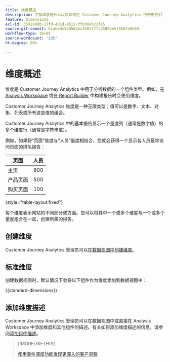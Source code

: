 ```yaml
---
title: 维度概述
description: 了解维度是什么以及如何在 Customer Journey Analytics 中使用它们
feature: Dimensions
exl-id: 3592808b-17fd-401d-ab12-ff0308b21f45
source-git-commit: 6cabedc5ed58dac450577fc3505be5f95b7a959d
workflow-type: tm+mt
source-wordcount: '235'
ht-degree: 86%

---
```


# 维度概述

维度是 Customer Journey Analytics 中用于分析数据的一个组件类型。例如，在 [Analysis Workspace](/help/analysis-workspace/home.md) 或在 [Report Builder](/help/report-builder/rb-overview.md) 中构建报告时会使用维度。

Customer Journey Analytics 维度是一种无限类型；值可以是数字、文本、对象、列表或所有这些值的组合。

Customer Journey Analytics 中的基本报告显示一个量度列（通常是数字值）的多个维度行（通常是字符串值）。

例如，如果将“页面”维度与“人员”量度相结合，您就会获得一个显示各人员最常访问页面的排名报告：

| 页面 | 人员 |
| --- | ---: |
| 主页 | 800 |
| 产品页面 | 500 |
| 购买页面 | 100 |

{style="table-layout:fixed"}

每个维度表示网站的不同部分或方面。您可以将其中一个或多个维度与一个或多个量度组合在一起，创建所需的报告。


## 创建维度

Customer Journey Analytics 管理员可以[在数据视图中创建维度](/help/data-views/create-dataview.md#components)。

## 标准维度

创建数据视图时，默认情况下会将以下组件作为维度添加到数据视图中：

{{standard-dimensions}}


## 添加维度描述

Customer Journey Analytics 管理员可以在数据视图中或直接在 Analysis Workspace 中添加维度和其他组件的描述。有关如何添加维度描述的信息，请参阅[添加组件描述](/help/components/add-component-descriptions.md)。

>[!MORELIKETHIS]
>
>[使用事件深度功能发现更深入的客户洞察](https://experienceleaguecommunities.adobe.com/t5/adobe-analytics-blogs/discover-deeper-customer-insights-with-adobe-customer-journey/ba-p/753947#M576)
>

